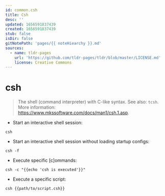 ```yaml
---
id: common.csh
title: Csh
desc: ''
updated: 1656591837439
created: 1656591837439
stub: false
isDir: false
gitNotePath: 'pages/{{ noteHiearchy }}.md'
sources:
  - name: tldr-pages
    url: 'https://github.com/tldr-pages/tldr/blob/master/LICENSE.md'
    license: Creative Commons
---
```

# csh

> The shell (command interpreter) with C-like syntax.
> See also: `tcsh`.
> More information: <https://www.mkssoftware.com/docs/man1/csh.1.asp>.

- Start an interactive shell session:

`csh`

- Start an interactive shell session without loading startup configs:

`csh -f`

- Execute specific [c]ommands:

`csh -c "{{echo 'csh is executed'}}"`

- Execute a specific script:

`csh {{path/to/script.csh}}`

